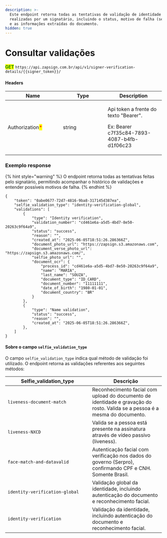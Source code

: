 ```yaml
---
description: >-
  Este endpoint retorna todas as tentativas de validação de identidade
  realizadas por um signatário, incluindo o status, motivo de falha (se houver)
  e as informações extraídas do documento.
hidden: true
---
```


# Consultar validações

<mark style="color:green;">**GET**</mark> `https://api.zapsign.com.br/api/v1/signer-verification-details/{{signer_token}}/`

#### Headers

<table><thead><tr><th width="162">Name</th><th width="128">Type</th><th>Description</th></tr></thead><tbody><tr><td>Authorization<mark style="color:red;">*</mark></td><td>string</td><td><p>Api token a frente do texto "Bearer". </p><p>Ex: Bearer c7f35c84-7893-4087-b4fb-d1f06c23</p></td></tr></tbody></table>

### Exemplo response

{% hint style="warning" %}
O endpoint retorna todas as tentativas feitas pelo signatário, permitindo acompanhar o histórico de validações e entender possíveis motivos de falha.
{% endhint %}

```
{
    "token": "0abe0677-72d7-4816-9ba8-317145d387ea",
    "selfie_validation_type": "identity-verification-global",
    "validations": [
        {
            "type": "Identity verification",
            "validation_number": "cd461e6a-a5d5-4bd7-8e50-20263c9f64a9",
            "status": "success",
            "reason": "",
            "created_at": "2025-06-05T18:51:26.286366Z",
            "document_photo_url": "https://zapsign.s3.amazonaws.com",
            "document_verse_photo_url": "https://zapsign.s3.amazonaws.com/",
            "selfie_photo_url": "",
            "document_ocr": {
                "process_id": "cd461e6a-a5d5-4bd7-8e50-20263c9f64a9",
                "name": "MARIA",
                "last_name": "SOUZA",
                "document_type": "ID_CARD",
                "document_number": "11111111",
                "date_of_birth": "1980-01-01",
                "document_country": "BR"
            }
        },
        {
            "type": "Name validation",
            "status": "success",
            "reason": "",
            "created_at": "2025-06-05T18:51:26.286366Z",
        },
    ]
}

```

#### Sobre o campo `selfie_validation_type`

O campo `selfie_validation_type` indica qual método de validação foi utilizado. O endpoint retorna as validações referentes aos seguintes métodos:

<table><thead><tr><th width="256">Selfie_validation_type</th><th>Descrição</th></tr></thead><tbody><tr><td><code>liveness-document-match</code></td><td>Reconhecimento facial com upload do documento de identidade e gravação do rosto. Valida se a pessoa é a mesma do documento.</td></tr><tr><td><code>liveness-NXCD</code></td><td>Valida se a pessoa está presente na assinatura através de vídeo passivo (liveness).</td></tr><tr><td><code>face-match-and-datavalid</code></td><td>Autenticação facial com verificação nos dados do governo (Serpro), confirmando CPF e CNH. Somente Brasil.</td></tr><tr><td><code>identity-verification-global</code></td><td>Validação global da identidade, incluindo autenticação do documento e reconhecimento facial.</td></tr><tr><td><code>identity-verification</code></td><td>Validação da identidade, incluindo autenticação do documento e reconhecimento facial.</td></tr></tbody></table>
